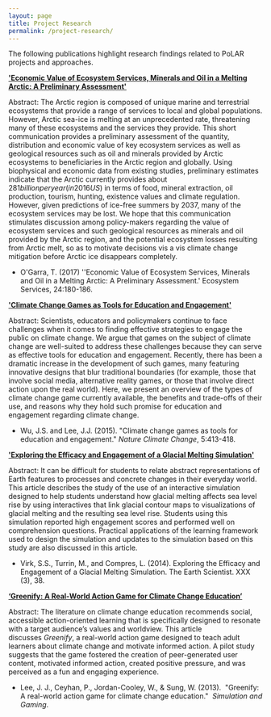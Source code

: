 ```yaml
---
layout: page
title: Project Research
permalink: /project-research/
---
```


The following publications highlight research findings related to PoLAR projects and approaches.

[**'Economic Value of Ecosystem Services, Minerals and Oil in a Melting Arctic: A Preliminary Assessment'**](http://www.sciencedirect.com/science/article/pii/S2212041616301309)

Abstract: The Arctic region is composed of unique marine and terrestrial ecosystems that provide a range of services to local and global populations. However, Arctic sea-ice is melting at an unprecedented rate, threatening many of these ecosystems and the services they provide. This short communication provides a preliminary assessment of the quantity, distribution and economic value of key ecosystem services as well as geological resources such as oil and minerals provided by Arctic ecosystems to beneficiaries in the Arctic region and globally. Using biophysical and economic data from existing studies, preliminary estimates indicate that the Arctic currently provides about $281 billion per year (in 2016 US$) in terms of food, mineral extraction, oil production, tourism, hunting, existence values and climate regulation. However, given predictions of ice-free summers by 2037, many of the ecosystem services may be lost. We hope that this communication stimulates discussion among policy-makers regarding the value of ecosystem services and such geological resources as minerals and oil provided by the Arctic region, and the potential ecosystem losses resulting from Arctic melt, so as to motivate decisions vis a vis climate change mitigation before Arctic ice disappears completely.

-   O'Garra, T. (2017) ''Economic Value of Ecosystem Services, Minerals and Oil in a Melting Arctic: A Preliminary Assessment.' Ecosystem Services, 24:180-186. 

[**'Climate Change Games as Tools for Education and
Engagement'**](http://www.nature.com/nclimate/journal/v5/n5/full/nclimate2566.html)

Abstract: Scientists, educators and policymakers continue to face
challenges when it comes to finding effective strategies to engage the
public on climate change. We argue that games on the subject of climate
change are well-suited to address these challenges because they can
serve as effective tools for education and engagement. Recently, there
has been a dramatic increase in the development of such games, many
featuring innovative designs that blur traditional boundaries (for
example, those that involve social media, alternative reality games, or
those that involve direct action upon the real world). Here, we present
an overview of the types of climate change game currently available, the
benefits and trade-offs of their use, and reasons why they hold such
promise for education and engagement regarding climate change.

-   Wu, J.S. and Lee, J.J. (2015). "Climate change games as tools for
    education and engagement." *Nature Climate Change*, 5:413-418. 

[**'Exploring the Efficacy and Engagement of a Glacial Melting Simulation'**](https://www.nestanet.org/cms/sites/default/files/journal/LDEO_Fall2014sep.pdf)

Abstract: It can be difficult for students to relate abstract representations of Earth features to processes and concrete changes in their everyday world. This article describes the study of the use of an interactive simulation designed to help students understand how glacial melting affects sea level rise by using interactives that link glacial contour maps to visualizations of glacial melting and the resulting sea level rise. Students using this simulation reported high engagement scores and performed well on comprehension questions. Practical applications of the learning framework used to design the simulation and updates to the simulation based on this study are also discussed in this article. 

-   Virk, S.S., Turrin, M., and Compres, L. (2014). Exploring the Efficacy 
and Engagement of a Glacial Melting Simulation. The Earth Scientist. XXX (3), 38.

[**‘Greenify: A Real-World Action Game for Climate Change
Education’**](http://sag.sagepub.com/content/early/2013/01/09/1046878112470539)

Abstract: The literature on climate change education recommends social,
accessible action-oriented learning that is specifically designed to
resonate with a target audience’s values and worldview. This article
discusses *Greenify*, a real-world action game designed to teach adult
learners about climate change and motivate informed action. A pilot
study suggests that the game fostered the creation of peer-generated
user content, motivated informed action, created positive pressure, and
was perceived as a fun and engaging experience.

-   Lee, J. J., Ceyhan, P., Jordan-Cooley, W., & Sung, W. (2013).
     "Greenify: A real-world action game for climate change education."
     *Simulation and Gaming*.
